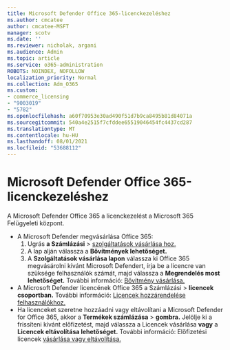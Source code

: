 ```yaml
---
title: Microsoft Defender Office 365-licenckezeléshez
ms.author: cmcatee
author: cmcatee-MSFT
manager: scotv
ms.date: ''
ms.reviewer: nicholak, argani
ms.audience: Admin
ms.topic: article
ms.service: o365-administration
ROBOTS: NOINDEX, NOFOLLOW
localization_priority: Normal
ms.collection: Adm_O365
ms.custom:
- commerce_licensing
- "9003019"
- "5782"
ms.openlocfilehash: a60f70953e30ad490f51d7b9ca8495b81d84071a
ms.sourcegitcommit: 540a4e2515f7cfddee65519046454fc4437cd287
ms.translationtype: MT
ms.contentlocale: hu-HU
ms.lasthandoff: 08/01/2021
ms.locfileid: "53688112"
---
```

# <a name="microsoft-defender-for-office-365-license-management"></a>Microsoft Defender Office 365-licenckezeléshez

A Microsoft Defender Office 365 a licenckezelést a Microsoft 365 Felügyeleti központ.

- A Microsoft Defender megvásárlása Office 365:
    1. Ugrás **a Számlázási**  >  [szolgáltatások vásárlása hoz.](https://go.microsoft.com/fwlink/p/?linkid=868433)
    2. A lap alján válassza a **Bővítmények lehetőséget.**
    3. A **Szolgáltatások vásárlása lapon** válassza ki Office 365 megvásárolni kívánt Microsoft Defendert, írja be a licencre van szüksége felhasználók számát, majd válassza a **Megrendelés most lehetőséget.** További információ: [Bővítmény vásárlása.](/microsoft-365/commerce/buy-or-edit-an-add-on)
- A Microsoft Defender licencének Office 365 a Számlázási   >  **licencek csoportban.** További információ: [Licencek hozzárendelése felhasználókhoz.](/microsoft-365/admin/manage/assign-licenses-to-users)
- Ha licenceket szeretne hozzáadni vagy eltávolítani a Microsoft Defender for Office 365, akkor a **Termékek számlázása**  >  **gombra.** Jelölje ki a frissíteni kívánt előfizetést, majd válassza a Licencek vásárlása **vagy** a **Licencek eltávolítása lehetőséget.** További információ: Előfizetési licencek [vásárlása vagy eltávolítása.](/microsoft-365/commerce/licenses/buy-licenses)